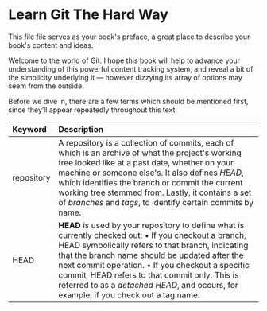 # Learn Git The Hard Way

This file file serves as your book's preface, a great place to describe your book's content and ideas.

Welcome to the world of Git. I hope this book will help to advance your understanding of this powerful content tracking system, and reveal a bit of the simplicity underlying it — however dizzying its array of options may seem from the outside.

Before we dive in, there are a few terms which should be mentioned first, since they’ll appear repeatedly throughout this text:

| Keyword | Description |
| :--- | :--- |
| repository | A repository is a collection of commits, each of which is an archive of what the project's working tree looked like at a past date, whether on your machine or someone else's. It also defines _HEAD_, which identifies the branch or commit the current working tree stemmed from. Lastly, it contains a set of _branches_ and _tags_, to identify certain commits by name. |
| HEAD | **HEAD** is used by your repository to define what is currently checked out: • If you checkout a branch, HEAD symbolically refers to that branch, indicating that the branch name should be updated after the next commit operation. • If you checkout a specific commit, HEAD refers to that commit only. This is referred to as a _detached HEAD_, and occurs, for example, if you check out a tag name. |



